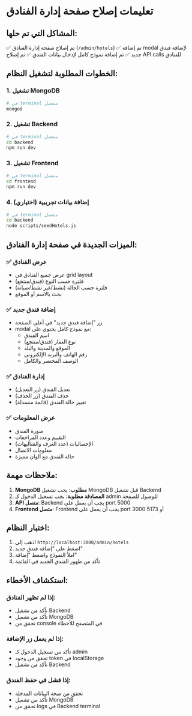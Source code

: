 # تعليمات إصلاح صفحة إدارة الفنادق

## المشاكل التي تم حلها:
✅ تم إصلاح صفحة إدارة الفنادق (`/admin/hotels`)
✅ تم إضافة modal لإضافة فندق جديد
✅ تم إضافة نموذج كامل لإدخال بيانات الفندق
✅ تم إصلاح API calls للفنادق

## الخطوات المطلوبة لتشغيل النظام:

### 1. تشغيل MongoDB
```bash
# في terminal منفصل
mongod
```

### 2. تشغيل Backend
```bash
# في terminal منفصل
cd backend
npm run dev
```

### 3. تشغيل Frontend
```bash
# في terminal منفصل
cd frontend
npm run dev
```

### 4. إضافة بيانات تجريبية (اختياري)
```bash
# في terminal منفصل
cd backend
node scripts/seedHotels.js
```

## الميزات الجديدة في صفحة إدارة الفنادق:

### ✅ عرض الفنادق
- عرض جميع الفنادق في grid layout
- فلترة حسب النوع (فندق/منتجع)
- فلترة حسب الحالة (نشط/غير نشط/صيانة)
- بحث بالاسم أو الموقع

### ✅ إضافة فندق جديد
- زر "إضافة فندق جديد" في أعلى الصفحة
- modal مع نموذج كامل يحتوي على:
  - اسم الفندق
  - نوع العقار (فندق/منتجع)
  - الموقع والمدينة والبلد
  - رقم الهاتف والبريد الإلكتروني
  - الوصف المختصر والكامل

### ✅ إدارة الفنادق
- تعديل الفندق (زر التعديل)
- حذف الفندق (زر الحذف)
- تغيير حالة الفندق (قائمة منسدلة)

### ✅ عرض المعلومات
- صورة الفندق
- التقييم وعدد المراجعات
- الإحصائيات (عدد الغرف والشاليهات)
- معلومات الاتصال
- حالة الفندق مع ألوان مميزة

## ملاحظات مهمة:

1. **MongoDB مطلوب**: يجب تشغيل MongoDB قبل تشغيل Backend
2. **المصادقة مطلوبة**: يجب تسجيل الدخول كـ admin للوصول للصفحة
3. **API متصل**: Backend يجب أن يعمل على port 5000
4. **Frontend متصل**: Frontend يجب أن يعمل على port 3000 أو 5173

## اختبار النظام:

1. اذهب إلى `http://localhost:3000/admin/hotels`
2. اضغط على "إضافة فندق جديد"
3. املأ النموذج واضغط "إضافة"
4. تأكد من ظهور الفندق الجديد في القائمة

## استكشاف الأخطاء:

### إذا لم تظهر الفنادق:
- تأكد من تشغيل Backend
- تأكد من تشغيل MongoDB
- تحقق من console في المتصفح للأخطاء

### إذا لم يعمل زر الإضافة:
- تأكد من تسجيل الدخول كـ admin
- تحقق من وجود token في localStorage
- تأكد من تشغيل Backend

### إذا فشل في حفظ الفندق:
- تحقق من صحة البيانات المدخلة
- تأكد من تشغيل MongoDB
- تحقق من logs في Backend terminal














